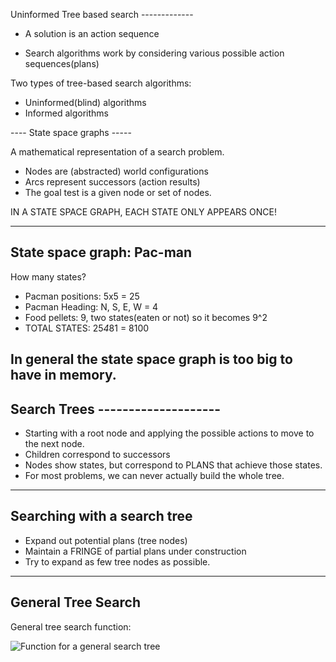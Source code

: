 Uninformed Tree based search -------------

- A solution is an action sequence

- Search algorithms work by considering various possible action sequences(plans)

Two types of tree-based search algorithms:
- Uninformed(blind) algorithms
- Informed algorithms

---- State space graphs -----

A mathematical representation of a search problem.

- Nodes are (abstracted) world configurations
- Arcs represent successors (action results)
- The goal test is a given node or set of nodes.

IN A STATE SPACE GRAPH, EACH STATE ONLY APPEARS ONCE!

--------------------------------------------------------

State space graph: Pac-man
---------------------------

How many states? 
- Pacman positions: 5x5 = 25
- Pacman Heading: N, S, E, W = 4
- Food pellets: 9, two states(eaten or not) so it becomes 9^2
- TOTAL STATES: 25*4*81 = 8100

In general the state space graph is too big to have in memory.
--------------------------------------------------------
Search Trees --------------------
---------------------------------
- Starting with a root node and applying the possible   actions to move to the next node.
- Children correspond to successors
- Nodes show states, but correspond to PLANS that achieve those states.
- For most problems, we can never actually build the whole tree.
--------------------------------------------------------
Searching with a search tree
----------------------------

- Expand out potential plans (tree nodes)
- Maintain a FRINGE of partial plans under construction 
- Try to expand as few tree nodes as possible.

--------------------------------------------------------
General Tree Search 
-------------------

General tree search function: 

![Function for a general search tree](https://github.com/[DTROONEY29]/[CSCU9YE]/Notes/[GenTreeSearchFunction]/.jpg?raw=true)
